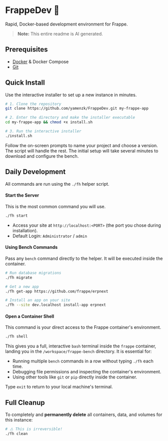 # FrappeDev 🚀

Rapid, Docker-based development environment for Frappe.

> **Note:** This entire readme is AI generated.

## Prerequisites

-   [Docker](https://www.docker.com/get-started) & Docker Compose
-   [Git](https://git-scm.com/)

## Quick Install

Use the interactive installer to set up a new instance in minutes.

```bash
# 1. Clone the repository
git clone https://github.com/yamenzk/FrappeDev.git my-frappe-app

# 2. Enter the directory and make the installer executable
cd my-frappe-app && chmod +x install.sh

# 3. Run the interactive installer
./install.sh
```

Follow the on-screen prompts to name your project and choose a version. The script will handle the rest. The initial setup will take several minutes to download and configure the bench.

## Daily Development

All commands are run using the `./fh` helper script.

#### Start the Server

This is the most common command you will use.

```bash
./fh start
```

-   Access your site at `http://localhost:<PORT>` (the port you chose during installation).
-   Default Login: `Administrator` / `admin`

#### Using Bench Commands

Pass any `bench` command directly to the helper. It will be executed inside the container.

```bash
# Run database migrations
./fh migrate

# Get a new app
./fh get-app https://github.com/frappe/erpnext

# Install an app on your site
./fh --site dev.localhost install-app erpnext
```

#### Open a Container Shell

This command is your direct access to the Frappe container's environment.

```bash
./fh shell
```

This gives you a full, interactive `bash` terminal inside the `frappe` container, landing you in the `/workspace/frappe-bench` directory. It is essential for:
*   Running multiple `bench` commands in a row without typing `./fh` each time.
*   Debugging file permissions and inspecting the container's environment.
*   Using other tools like `git` or `pip` directly inside the container.

Type `exit` to return to your local machine's terminal.

## Full Cleanup

To completely and **permanently delete** all containers, data, and volumes for this instance:

```bash
# ⚠️ This is irreversible!
./fh clean
```